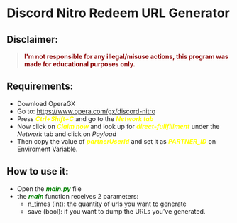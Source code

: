 # Discord Nitro Redeem URL Generator

## Disclaimer:
> <b style="color:darkred">I'm not responsible for any illegal/misuse actions, this program was made for educational purposes only.</b>

## Requirements:

- Download OperaGX
- Go to: https://www.opera.com/gx/discord-nitro
- Press <b style="color:yellow">*Ctrl+Shift+C*</b> and go to the <b style="color:yellow">*Network tab*</b>
- Now click on <b style="color:yellow">*Claim now*</b> and look up for <b style="color:yellow">*direct-fullfillment*</b> under the *Network* tab and click on *Payload*
- Then copy the value of <b style="color:yellow">*partnerUserId*</b> and set it as <b style="color:yellow">*PARTNER_ID*</b> on Enviroment Variable.

## How to use it:

- Open the <b style="color:green">*main.py*</b> file
- the <b style="color:green">*main*</b> function receives 2 parameters:
  - n_times (int): the quantity of urls you want to generate
  - save (bool): if you want to dump the URLs you've generated.